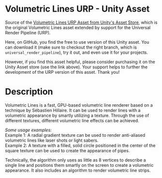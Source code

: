 # Volumetric Lines URP - Unity Asset
Source of the [Volumetric Lines URP Asset from Unity's Asset Store](http://u3d.as/1N5u), which is the original Volumetric Lines asset extended by support for the Universal Render Pipeline (URP).

Here, on GitHub, you find the free to use version of this Unity asset. You can download it (make sure to checkout the right branch, which is `universal_render_pipeline`), try it out, and even use it for your projects.

However, if you find this asset helpful, please consider purchasing it on the Unity Asset store (use the link above). Your support helps to further the development of the URP version of this asset. Thank you!

# Description
Volumetric Lines is a fast, GPU-based volumetric line renderer based on a technique by Sébastien Hillaire. It can be used to render lines with a volumetric appearance by smartly utilizing a texture. Through the use of different textures, different volumetric line effects can be achieved.

*Some usage examples:*      
Example 1: A radial gradient texture can be used to render anti-aliased volumetric lines like laser shots or light sabers.      
Example 2: A texture with a filled, solid circle positioned in the center of the square texture can be used to create the appearance of pipes.        

Technically, the algorithm only uses as little as 8 vertices to describe a single line and positions them smartly on the screen to create a volumetric appearance. It also includes an algorithm to render volumetric line strips.

